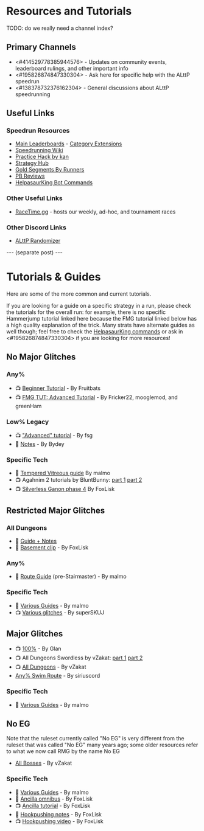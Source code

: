# Resources and Tutorials


TODO: do we really need a channel index?

## Primary Channels

- <#414529778385944576> - Updates on community events, leaderboard rulings, and other important info
- <#195826874847330304> - Ask here for specific help with the ALttP speedrun
- <#138378732376162304> - General discussions about ALttP speedrunning

## Useful Links

### Speedrun Resources

- [Main Leaderboards](https://www.speedrun.com/alttp) - [Category Extensions](https://www.speedrun.com/alttpce)
- [Speedrunning Wiki](https://www.alttp-wiki.net)
- [Practice Hack by kan](https://spannerisms.github.io/lttphack)
- [Strategy Hub](https://strats.alttp.run)
- [Gold Segments By Runners](https://tinyurl.com/r7ywcs3)
- [PB Reviews](https://docs.google.com/spreadsheets/d/1CLdAkeBnu_u1oPoGpiIECEAOSvYdBO3o6QHLBfG4Pr0/edit#gid=1243559785)
- [HelpasaurKing Bot Commands](https://helpasaur.com/commands)

### Other Useful Links

- [RaceTime.gg](https://racetime.gg) - hosts our weekly, ad-hoc, and tournament races

### Other Discord Links

- [ALttP Randomizer](https://discord.gg/alttprandomizer)

--- (separate post) ---

# Tutorials & Guides

Here are some of the more common and current tutorials.

If you are looking for a guide on a specific strategy in a run, please check the tutorials for the overall run: for example, there is no specific Hammerjump tutorial linked here because the FMG tutorial linked below has a high quality explanation of the trick. Many strats have alternate guides as well though; feel free to check the [HelpasaurKing commands](https://helpasaur.com/commands) or ask in <#195826874847330304> if you are looking for more resources!


## No Major Glitches

### Any%

- 📺 [Beginner Tutorial](https://www.youtube.com/watch?v=fBiCzWubXCg) - By Fruitbats
- 📺 [FMG TUT: Advanced Tutorial](https://www.youtube.com/playlist?list=PLWtpnQSgr-5pZUZ1Oj9DK4SaTfO5W3hJy) - By Fricker22, mooglemod, and greenHam

### Low% Legacy

- 📺 ["Advanced" tutorial](https://www.twitch.tv/videos/406208097) - By fsg
- 📝 [Notes](https://docs.google.com/document/d/1wQiRdXcwqD1QiEArvSF7EQ1Velii-6WNxz_mn9VqPdc/edit) - By Bydey

### Specific Tech

- 📝 [Tempered Vitreous guide](https://imgur.com/a/HElBWyz) By malmo
- 📺 Agahnim 2 tutorials by BluntBunny: [part 1](https://www.twitch.tv/videos/167608707) [part 2](https://www.twitch.tv/videos/882043436)
- 📺 [Silverless Ganon phase 4](https://youtu.be/5BQEbIM4dlI) By FoxLisk

## Restricted Major Glitches

### All Dungeons

- 📝 [Guide + Notes](https://tinyurl.com/adtut)
- 📝 [Basement clip](https://github.com/FoxLisk/alttp-notes/blob/master/glitches/clip/basement_clip.md) - By FoxLisk

### Any%

- 📝 [Route Guide](https://tinyurl.com/anyrmg) (pre-Stairmaster) - By malmo

### Specific Tech

- 📝 [Various Guides](http://tinyurl.com/malmoguides) - By malmo
- 📺 [Various glitches](https://youtu.be/mf5mvuJaQaY?si=Wkjhd7WaeaW86rpw) - By superSKUJ

## Major Glitches

- 📺 [100%](https://www.twitch.tv/videos/462281244) - By Glan
- 📺 All Dungeons Swordless by vZakat: [part 1](https://www.twitch.tv/videos/2019526846) [part 2](https://www.twitch.tv/videos/2020349724)
- 📺 [All Dungeons](https://www.twitch.tv/videos/1653947481) - By vZakat
- [Any% Swim Route](https://youtu.be/-DM_hiHUQag?si=-ZAcSiE7kiBb_le4) - By siriuscord

### Specific Tech

- 📝 [Various Guides](http://tinyurl.com/malmoguides) - By malmo

## No EG

Note that the ruleset currently called "No EG" is very different from the ruleset that was called "No EG" many years ago; some older resources refer to what we now call RMG by the name No EG

- [All Bosses](https://www.twitch.tv/videos/1186392837) - By vZakat

### Specific Tech

- 📝 [Various Guides](http://tinyurl.com/malmoguides) - By malmo
- 📝 [Ancilla omnibus](https://github.com/FoxLisk/alttp-notes/blob/master/glitches/ancillae/README.md) - By FoxLisk 
- 📺 [Ancilla tutorial](https://www.twitch.tv/videos/2045649187) - By FoxLisk
- 📝 [Hookpushing notes](https://github.com/FoxLisk/alttp-notes/tree/master/glitches/hook_pushing) - By FoxLisk
- 📺 [Hookpushing video](https://www.youtube.com/watch?v=I8UlwL9HYjM) - By FoxLisk
